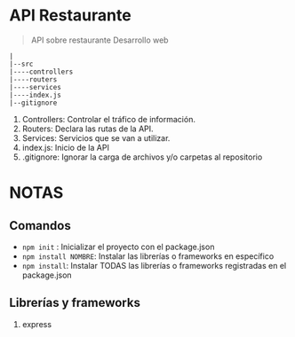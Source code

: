# API Restaurante

> API sobre restaurante Desarrollo web

```
|
|--src
|----controllers
|----routers
|----services
|----index.js
|--gitignore
```

1. Controllers: Controlar el tráfico de información.
2. Routers: Declara las rutas de la API.
3. Services: Servicios que se van a utilizar.
4. index.js: Inicio de la API
5. .gitignore: Ignorar la carga de archivos y/o carpetas al repositorio

# NOTAS
## Comandos
 - `npm init` : Inicializar el proyecto con el package.json
 - `npm install NOMBRE`: Instalar las librerías o frameworks en específico
 - `npm install`: Instalar TODAS las librerías o frameworks registradas en el package.json

 ## Librerías y frameworks

 1. express
